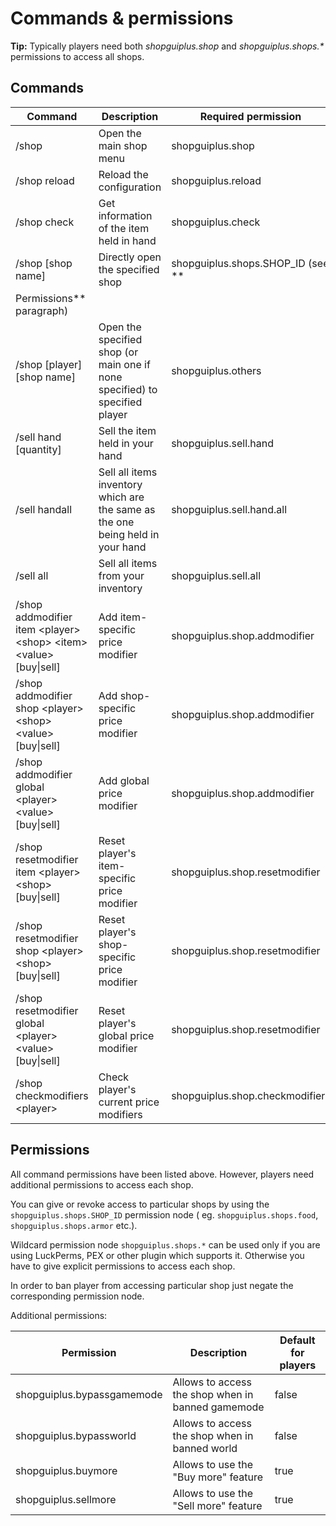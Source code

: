 # Commands & permissions

<p class="warn"><b>Tip:</b> Typically players need both <i>shopguiplus.shop</i> and <i>shopguiplus.shops.*</i
> permissions to access all shops.</p> 

## Commands

| Command                                                                   | Description                                                                    | Required permission                                       |
|---------------------------------------------------------------------------|--------------------------------------------------------------------------------|-----------------------------------------------------------|
| /shop                                                                     | Open the main shop menu                                                        | shopguiplus.shop                                          |
| /shop reload                                                              | Reload the configuration                                                       | shopguiplus.reload                                        |
| /shop check                                                               | Get information of the item held in hand                                       | shopguiplus.check                                         |
| /shop [shop name]                                                         | Directly open the specified shop                                               | shopguiplus.shops.SHOP_ID (see **
Permissions** paragraph) |
| /shop [player] [shop name]                                                | Open the specified shop (or main one if none specified) to specified player    | shopguiplus.others                                        |
| /sell hand [quantity]                                                     | Sell the item held in your hand                                                | shopguiplus.sell.hand                                     |
| /sell handall                                                             | Sell all items inventory which are the same as the one being held in your hand | shopguiplus.sell.hand.all                                 |
| /sell all                                                                 | Sell all items from your inventory                                             | shopguiplus.sell.all                                      |
| /shop addmodifier item \<player\> \<shop\> \<item\> \<value\> [buy\|sell] | Add item-specific price modifier                                               | shopguiplus.shop.addmodifier                              |
| /shop addmodifier shop \<player\> \<shop\> \<value\> [buy\|sell]          | Add shop-specific price modifier                                               | shopguiplus.shop.addmodifier                              |
| /shop addmodifier global \<player\> \<value\> [buy\|sell]                 | Add global price modifier                                                      | shopguiplus.shop.addmodifier                              |
| /shop resetmodifier item \<player\> \<shop\> <item> [buy\|sell]           | Reset player's item-specific price modifier                                    | shopguiplus.shop.resetmodifier                            |
| /shop resetmodifier shop \<player\> \<shop\> [buy\|sell]                  | Reset player's shop-specific price modifier                                    | shopguiplus.shop.resetmodifier                            |
| /shop resetmodifier global \<player\> \<value\> [buy\|sell]               | Reset player's global price modifier                                           | shopguiplus.shop.resetmodifier                            |
| /shop checkmodifiers \<player\>                                           | Check player's current price modifiers                                         | shopguiplus.shop.checkmodifiers                           |

## Permissions

All command permissions have been listed above. However, players need additional permissions to access each shop.

You can give or revoke access to particular shops by using the `shopguiplus.shops.SHOP_ID` permission node (
eg. `shopguiplus.shops.food`, `shopguiplus.shops.armor` etc.).

Wildcard permission node `shopguiplus.shops.*` can be used only if you are using LuckPerms, PEX or other plugin which
supports it. Otherwise you have to give explicit permissions to access each shop.

In order to ban player from accessing particular shop just negate the corresponding permission node.

Additional permissions:

| Permission                 | Description                                       | Default for players |
|----------------------------|---------------------------------------------------|---------------------|
| shopguiplus.bypassgamemode | Allows to access the shop when in banned gamemode | false               |
| shopguiplus.bypassworld    | Allows to access the shop when in banned world    | false               |
| shopguiplus.buymore        | Allows to use the "Buy more" feature              | true                |
| shopguiplus.sellmore       | Allows to use the "Sell more" feature             | true                |
